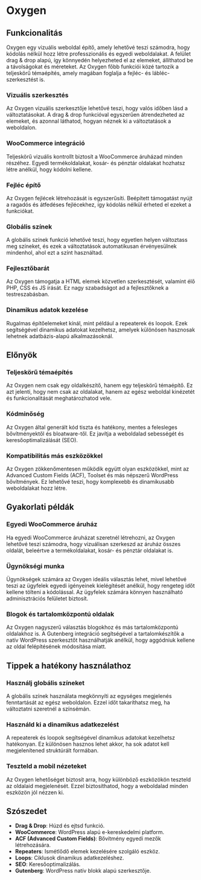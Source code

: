 # Oxygen

## Funkcionalitás

Oxygen egy vizuális weboldal építő, amely lehetővé teszi számodra, hogy kódolás nélkül hozz létre professzionális és egyedi weboldalakat. A felület drag & drop alapú, így könnyedén helyezheted el az elemeket, állíthatod be a távolságokat és méreteket. Az Oxygen főbb funkciói közé tartozik a teljeskörű témaépítés, amely magában foglalja a fejléc- és lábléc-szerkesztést is.

### Vizuális szerkesztés
Az Oxygen vizuális szerkesztője lehetővé teszi, hogy valós időben lásd a változtatásokat. A drag & drop funkcióval egyszerűen átrendezheted az elemeket, és azonnal láthatod, hogyan néznek ki a változtatások a weboldalon.

### WooCommerce integráció
Teljeskörű vizuális kontrollt biztosít a WooCommerce áruházad minden részéhez. Egyedi termékoldalakat, kosár- és pénztár oldalakat hozhatsz létre anélkül, hogy kódolni kellene.

### Fejléc építő
Az Oxygen fejlécek létrehozását is egyszerűsíti. Beépített támogatást nyújt a ragadós és átfedéses fejlécekhez, így kódolás nélkül érheted el ezeket a funkciókat.

### Globális színek
A globális színek funkció lehetővé teszi, hogy egyetlen helyen változtass meg színeket, és ezek a változtatások automatikusan érvényesülnek mindenhol, ahol ezt a színt használtad.

### Fejlesztőbarát
Az Oxygen támogatja a HTML elemek közvetlen szerkesztését, valamint élő PHP, CSS és JS írását. Ez nagy szabadságot ad a fejlesztőknek a testreszabásban.

### Dinamikus adatok kezelése
Rugalmas építőelemeket kínál, mint például a repeaterek és loopok. Ezek segítségével dinamikus adatokat kezelhetsz, amelyek különösen hasznosak lehetnek adatbázis-alapú alkalmazásoknál.

## Előnyök

### Teljeskörű témaépítés
Az Oxygen nem csak egy oldalkészítő, hanem egy teljeskörű témaépítő. Ez azt jelenti, hogy nem csak az oldalakat, hanem az egész weboldal kinézetét és funkcionalitását meghatározhatod vele.

### Kódminőség
Az Oxygen által generált kód tiszta és hatékony, mentes a felesleges bővítményektől és bloatware-től. Ez javítja a weboldalad sebességét és keresőoptimalizálását (SEO).

### Kompatibilitás más eszközökkel
Az Oxygen zökkenőmentesen működik együtt olyan eszközökkel, mint az Advanced Custom Fields (ACF), Toolset és más népszerű WordPress bővítmények. Ez lehetővé teszi, hogy komplexebb és dinamikusabb weboldalakat hozz létre.

## Gyakorlati példák

### Egyedi WooCommerce áruház
Ha egyedi WooCommerce áruházat szeretnél létrehozni, az Oxygen lehetővé teszi számodra, hogy vizuálisan szerkeszd az áruház összes oldalát, beleértve a termékoldalakat, kosár- és pénztár oldalakat is.

### Ügynökségi munka
Ügynökségek számára az Oxygen ideális választás lehet, mivel lehetővé teszi az ügyfelek egyedi igényeinek kielégítését anélkül, hogy rengeteg időt kellene tölteni a kódolással. Az ügyfelek számára könnyen használható adminisztrációs felületet biztosít.

### Blogok és tartalomközpontú oldalak
Az Oxygen nagyszerű választás blogokhoz és más tartalomközpontú oldalakhoz is. A Gutenberg integráció segítségével a tartalomkészítők a natív WordPress szerkesztőt használhatják anélkül, hogy aggódniuk kellene az oldal felépítésének módosítása miatt.

## Tippek a hatékony használathoz

### Használj globális színeket
A globális színek használata megkönnyíti az egységes megjelenés fenntartását az egész weboldalon. Ezzel időt takaríthatsz meg, ha változtatni szeretnél a színsémán.

### Használd ki a dinamikus adatkezelést
A repeaterek és loopok segítségével dinamikus adatokat kezelhetsz hatékonyan. Ez különösen hasznos lehet akkor, ha sok adatot kell megjelenítened struktúrált formában.

### Teszteld a mobil nézeteket
Az Oxygen lehetőséget biztosít arra, hogy különböző eszközökön teszteld az oldalaid megjelenését. Ezzel biztosíthatod, hogy a weboldalad minden eszközön jól nézzen ki.

## Szószedet

- **Drag & Drop**: Húzd és ejtsd funkció.
- **WooCommerce**: WordPress alapú e-kereskedelmi platform.
- **ACF (Advanced Custom Fields)**: Bővítmény egyedi mezők létrehozására.
- **Repeaters**: Ismétlődő elemek kezelésére szolgáló eszköz.
- **Loops**: Ciklusok dinamikus adatkezeléshez.
- **SEO**: Keresőoptimalizálás.
- **Gutenberg**: WordPress natív blokk alapú szerkesztője.